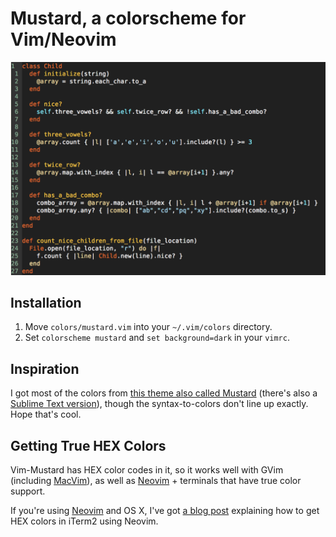 # Mustard, a colorscheme for Vim/Neovim

![Mustard, iTerm2, Neovim, Ruby](mustard_ruby.png)

## Installation

1. Move `colors/mustard.vim` into your `~/.vim/colors` directory. 
2. Set `colorscheme mustard` and `set background=dark` in your `vimrc`. 

## Inspiration

I got most of the colors from [this theme also called Mustard](https://github.com/panrafal/mustard-theme) (there's also a [Sublime Text version](http://colorsublime.com/theme/Mustard)), though the syntax-to-colors don't line up exactly. Hope that's cool.

## Getting True HEX Colors

Vim-Mustard has HEX color codes in it, so it works well with GVim (including [MacVim](https://github.com/macvim-dev/macvim/releases/)), as well as [Neovim](https://github.com/neovim/neovim) + terminals that have true color support. 

If you're using [Neovim](https://github.com/neovim/neovim) and OS X, I've got [a blog post](http://sts10.github.io/blog/2015/10/24/true-hex-colors-with-neovim-and-iterm2/) explaining how to get HEX colors in iTerm2 using Neovim.

